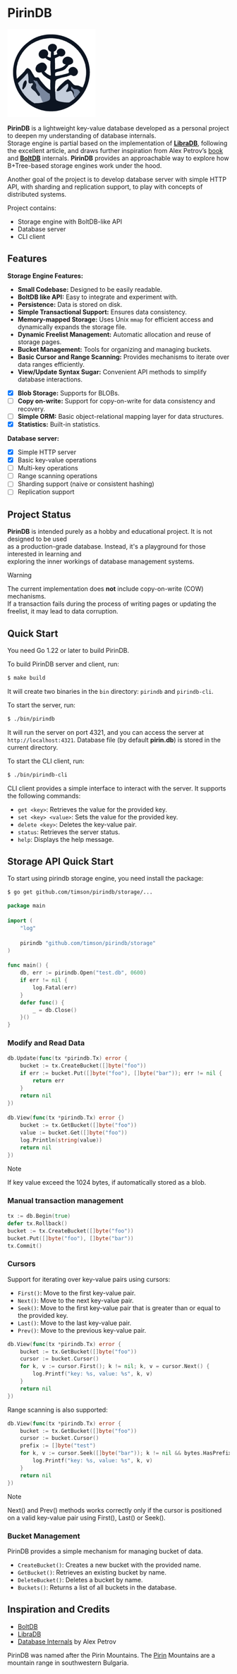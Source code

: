 # PirinDB

<img src="images/pirindb_logo.png" alt="PirinDB Logo" width="200">

**PirinDB** is a lightweight key-value database developed as a personal project to deepen my 
understanding of database internals.  
Storage engine is partial based on the implementation of [**LibraDB**](https://github.com/amit-davidson/LibraDB), 
following the excellent article, and draws further inspiration from Alex Petrov’s [book](https://www.amazon.com/Database-Internals-Deep-Distributed-Systems/dp/1492040347) 
and [**BoltDB**](https://github.com/boltdb/bolt) internals. **PirinDB** provides an approachable way to explore how B+Tree-based storage engines
work under the hood.

Another goal of the project is to develop database server with simple HTTP API, with sharding and 
replication support, to play with concepts of distributed systems.

Project contains:
 - Storage engine with BoltDB-like API
 - Database server
 - CLI client

## Features

**Storage Engine Features:**

- **Small Codebase:** Designed to be easily readable.
- **BoltDB like API:** Easy to integrate and experiment with.
- **Persistence:** Data is stored on disk.
- **Simple Transactional Support:** Ensures data consistency.
- **Memory-mapped Storage:** Uses Unix `mmap` for efficient access and dynamically expands the storage file.
- **Dynamic Freelist Management:** Automatic allocation and reuse of storage pages.
- **Bucket Management:** Tools for organizing and managing buckets.
- **Basic Cursor and Range Scanning:** Provides mechanisms to iterate over data ranges efficiently.
- **View/Update Syntax Sugar:** Convenient API methods to simplify database interactions.
- [x] **Blob Storage:** Supports for BLOBs.
- [ ] **Copy on-write:** Support for copy-on-write for data consistency and recovery.
- [ ] **Simple ORM:** Basic object-relational mapping layer for data structures.
- [x] **Statistics:** Built-in statistics.

**Database server:**

- [x] Simple HTTP server
- [x] Basic key-value operations
- [ ] Multi-key operations
- [ ] Range scanning operations
- [ ] Sharding support (naive or consistent hashing)
- [ ] Replication support

## Project Status

**PirinDB** is intended purely as a hobby and educational project. It is not designed to be used  
as a production-grade database. Instead, it's a playground for those interested in learning and  
exploring the inner workings of database management systems.

> [!WARNING]
> The current implementation does **not** include copy-on-write (COW) mechanisms.  
> If a transaction fails during the process of writing pages or updating the freelist, it may lead 
> to data corruption.

## Quick Start
You need Go 1.22 or later to build PirinDB.

To build PirinDB server and client, run:

```bash
$ make build
```
It will create two binaries in the `bin` directory: `pirindb` and `pirindb-cli`.

To start the server, run:

```bash
$ ./bin/pirindb
```
It will run the server on port 4321, and you can access the server at `http://localhost:4321`.
Database file (by default **pirin.db**) is stored in the current directory.

To start the CLI client, run:

```bash
$ ./bin/pirindb-cli
```

CLI client provides a simple interface to interact with the server. It supports the following commands:
- `get <key>`: Retrieves the value for the provided key.
- `set <key> <value>`: Sets the value for the provided key.
- `delete <key>`: Deletes the key-value pair.
- `status`: Retrieves the server status.
- `help`: Displays the help message.



## Storage API Quick Start

To start using pirindb storage engine, you need install the package:

```bash
$ go get github.com/timson/pirindb/storage/...
```

```Go
package main

import (
	"log"

	pirindb "github.com/timson/pirindb/storage"
)

func main() {
	db, err := pirindb.Open("test.db", 0600)
	if err != nil {
		log.Fatal(err)
	}
	defer func() {
		_ = db.Close()
	}()
}

```

### Modify and Read Data

```Go
db.Update(func(tx *pirindb.Tx) error {
	bucket := tx.CreateBucket([]byte("foo"))
    if err := bucket.Put([]byte("foo"), []byte("bar")); err != nil {
        return err
    }
    return nil
})

db.View(func(tx *pirindb.Tx) error {)
    bucket := tx.GetBucket([]byte("foo"))
    value := bucket.Get([]byte("foo"))
    log.Println(string(value))
    return nil
})
```
> [!NOTE]
> If key value exceed the 1024 bytes, if automatically stored as a blob.


### Manual transaction management

```Go
tx := db.Begin(true)
defer tx.Rollback()
bucket := tx.CreateBucket([]byte("foo"))
bucket.Put([]byte("foo"), []byte("bar"))
tx.Commit()
```

### Cursors

Support for iterating over key-value pairs using cursors:
- `First()`: Move to the first key-value pair.
- `Next()`: Move to the next key-value pair.
- `Seek()`: Move to the first key-value pair that is greater than or equal to the provided key.
- `Last()`: Move to the last key-value pair.
- `Prev()`: Move to the previous key-value pair.

```Go
db.View(func(tx *pirindb.Tx) error {
    bucket := tx.GetBucket([]byte("foo"))
    cursor := bucket.Cursor()
    for k, v := cursor.First(); k != nil; k, v = cursor.Next() {
        log.Printf("key: %s, value: %s", k, v)
    }
    return nil
})
```
Range scanning is also supported:

```Go
db.View(func(tx *pirindb.Tx) error {
    bucket := tx.GetBucket([]byte("foo"))
    cursor := bucket.Cursor()
    prefix := []byte("test")
    for k, v := cursor.Seek([]byte("bar")); k != nil && bytes.HasPrefix(k, prefix); k, v = cursor.Next() {
        log.Printf("key: %s, value: %s", k, v)
    }
    return nil
})
```

> [!NOTE]
> Next() and Prev() methods works correctly only if the cursor is positioned on a valid key-value pair using 
> First(), Last() or Seek().

### Bucket Management

PirinDB provides a simple mechanism for managing bucket of data.

- `CreateBucket()`: Creates a new bucket with the provided name.
- `GetBucket()`: Retrieves an existing bucket by name.
- `DeleteBucket()`: Deletes a bucket by name.
- `Buckets()`: Returns a list of all buckets in the database.



## Inspiration and Credits

- [BoltDB](https://github.com/boltdb/bolt)
- [LibraDB](https://github.com/amit-davidson/LibraDB)
- [Database Internals](https://www.amazon.com/Database-Internals-Deep-Distributed-Systems/dp/1492040347) by Alex Petrov

PirinDB was named after the Pirin Mountains. 
The [Pirin](https://en.wikipedia.org/wiki/Pirin) Mountains are a mountain 
range in southwestern Bulgaria.